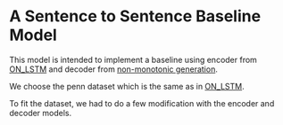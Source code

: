 # A Sentence to Sentence Baseline Model

This model is intended to implement a baseline using encoder from [ON_LSTM](https://github.com/yikangshen/Ordered-Neurons) and decoder from [non-monotonic generation](https://github.com/wellecks/nonmonotonic_text).

We choose the penn dataset which is the same as in [ON_LSTM](https://github.com/yikangshen/Ordered-Neurons).

To fit the dataset, we had to do a few modification with the encoder and decoder models.
